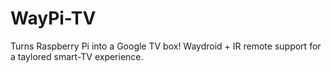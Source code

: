 # WayPi-TV
Turns Raspberry Pi into a Google TV box! Waydroid + IR remote support for a taylored smart-TV experience.

